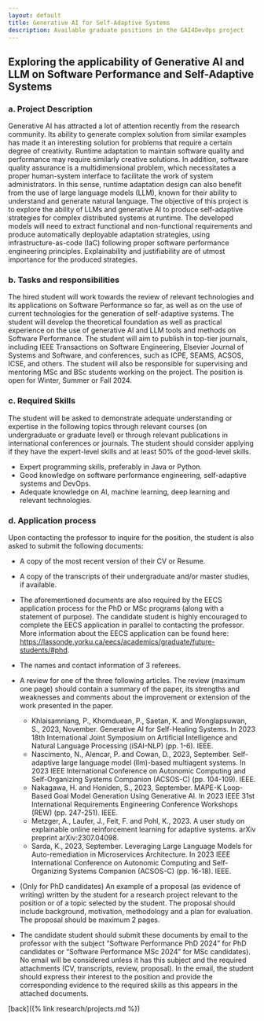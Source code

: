 ```yaml
---
layout: default
title: Generative AI for Self-Adaptive Systems
description: Available graduate positions in the GAI4DevOps project
---
```



## Exploring the applicability of Generative AI and LLM on Software Performance and Self-Adaptive Systems

### a.	Project Description

   Generative AI has attracted a lot of attention recently from the research community. Its ability to generate complex solution from similar examples has made it an interesting solution for problems that require a certain degree of creativity. Runtime adaptation to maintain software quality and performance may require similarly creative solutions. In addition, software quality assurance is a multidimensional problem, which necessitates a proper human-system interface to facilitate the work of system administrators. In this sense, runtime adaptation design can also benefit from the use of large language models (LLM), known for their ability to understand and generate natural language. The objective of this project is to explore the ability of LLMs and generative AI to produce self-adaptive strategies for complex distributed systems at runtime. The developed models will need to extract functional and non-functional requirements and produce automatically deployable adaptation strategies, using infrastructure-as-code (IaC) following proper software performance engineering principles. Explainability and justifiability are of utmost importance for the produced strategies.

### b.	Tasks and responsibilities

   The hired student will work towards the review of relevant technologies and its applications on Software Performance so far, as well as on the use of current technologies for the generation of self-adaptive systems. The student will develop the theoretical foundation as well as practical experience on the use of generative AI and LLM tools and methods on Software Performance. The student will aim to publish in top-tier journals, including IEEE Transactions on Software Engineering, Elsevier Journal of Systems and Software, and conferences, such as ICPE, SEAMS, ACSOS, ICSE, and others. The student will also be responsible for supervising and mentoring MSc and BSc students working on the project. The position is open for Winter, Summer or Fall 2024.

### c.	Required Skills

  The student will be asked to demonstrate adequate understanding or expertise in the following topics through relevant courses (on undergraduate or graduate level) or through relevant publications in international conferences or journals. The student should consider applying if they have the expert-level skills and at least 50% of the good-level skills.

   * Expert programming skills, preferably in Java or Python.
   * Good knowledge on software performance engineering, self-adaptive systems and DevOps.
   * Adequate knowledge on AI, machine learning, deep learning and relevant technologies.

### d.	Application process

Upon contacting the professor to inquire for the position, the student is also asked to submit the following documents:

   * A copy of the most recent version of their CV or Resume.
   * A copy of the transcripts of their undergraduate and/or master studies, if available.
   * The aforementioned documents are also required by the EECS application process for the PhD or MSc programs (along with a statement of purpose). The candidate student is highly encouraged to complete the EECS application in parallel to contacting the professor. More information about the EECS application can be found here: <https://lassonde.yorku.ca/eecs/academics/graduate/future-students/#phd>.
   * The names and contact information of 3 referees.
   * A review for one of the three following articles. The review (maximum one page) should contain a summary of the paper, its strengths and weaknesses and comments about the improvement or extension of the work presented in the paper.

     + Khlaisamniang, P., Khomduean, P., Saetan, K. and Wonglapsuwan, S., 2023, November. Generative AI for Self-Healing Systems. In 2023 18th International Joint Symposium on Artificial Intelligence and Natural Language Processing (iSAI-NLP) (pp. 1-6). IEEE.
     + Nascimento, N., Alencar, P. and Cowan, D., 2023, September. Self-adaptive large language model (llm)-based multiagent systems. In 2023 IEEE International Conference on Autonomic Computing and Self-Organizing Systems Companion (ACSOS-C) (pp. 104-109). IEEE.
     + Nakagawa, H. and Honiden, S., 2023, September. MAPE-K Loop-Based Goal Model Generation Using Generative AI. In 2023 IEEE 31st International Requirements Engineering Conference Workshops (REW) (pp. 247-251). IEEE.
     + Metzger, A., Laufer, J., Feit, F. and Pohl, K., 2023. A user study on explainable online reinforcement learning for adaptive systems. arXiv preprint arXiv:2307.04098.
     + Sarda, K., 2023, September. Leveraging Large Language Models for Auto-remediation in Microservices Architecture. In 2023 IEEE International Conference on Autonomic Computing and Self-Organizing Systems Companion (ACSOS-C) (pp. 16-18). IEEE.

   * (Only for PhD candidates) An example of a proposal (as evidence of writing) written by the student for a research project relevant to the position or of a topic selected by the student. The proposal should include background, motivation, methodology and a plan for evaluation. The proposal should be maximum 2 pages.
   * The candidate student should submit these documents by email to the professor with the subject “Software Performance PhD 2024” for PhD candidates or “Software Performance MSc 2024” for MSc candidates). No email will be considered unless it has this subject and the required attachments (CV, transcripts, review, proposal). In the email, the student should express their interest to the position and provide the corresponding evidence to the required skills as this appears in the attached documents.


[back]({% link research/projects.md %})
